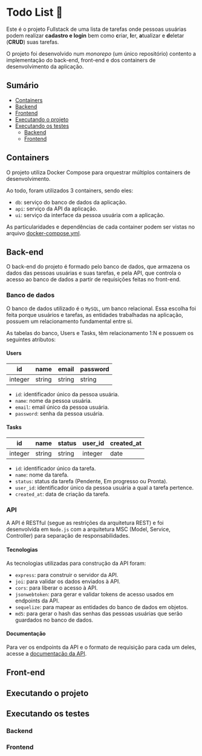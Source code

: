 # Todo List 📝
Este é o projeto Fullstack de uma lista de tarefas onde pessoas usuárias podem realizar **cadastro e login** bem como **c**riar, **l**er, **a**tualizar e **d**eletar (**CRUD**) suas tarefas.

O projeto foi desenvolvido num *monorepo* (um único repositório) contento a implementação do back-end, front-end e dos containers de desenvolvimento da aplicação.

## Sumário
- [Containers](https://github.com/tainnaps/todo-list-full-stack#containers)
- [Backend](https://github.com/tainnaps/todo-list-full-stack#backend)
- [Frontend](https://github.com/tainnaps/todo-list-full-stack#frontend)
- [Executando o projeto](https://github.com/tainnaps/todo-list-full-stack#executando-o-projeto)
- [Executando os testes](https://github.com/tainnaps/todo-list-full-stack#executando-os-testes)
  - [Backend](https://github.com/tainnaps/todo-list-full-stack#backend-1)
  - [Frontend](https://github.com/tainnaps/todo-list-full-stack#frontend-1)

## Containers
O projeto utiliza Docker Compose para orquestrar múltiplos containers de desenvolvimento.

Ao todo, foram utilizados 3 containers, sendo eles:

- `db`: serviço do banco de dados da aplicação.
- `api`: serviço da API da aplicação.
- `ui`: serviço da interface da pessoa usuária com a aplicação.

As particularidades e dependências de cada container podem ser vistas no arquivo [docker-compose.yml](https://github.com/tainnaps/todo-list-full-stack/blob/main/docker-compose.yml).

## Back-end
O back-end do projeto é formado pelo banco de dados, que armazena os dados das pessoas usuárias e suas tarefas, e pela API, que controla o acesso ao banco de dados a partir de requisições feitas no front-end.

### Banco de dados
O banco de dados utilizado é o `MySQL`, um banco relacional. Essa escolha foi feita porque usuários e tarefas, as entidades trabalhadas na aplicação, possuem um relacionamento fundamental entre si.

As tabelas do banco, Users e Tasks, têm relacionamento 1:N e possuem os seguintes atributos:

#### Users

| id | name | email | password |
| ----------- | ----------- | ----------- | ----------- |
| integer | string | string | string |

- `id`: identificador único da pessoa usuária.
- `name`: nome da pessoa usuária.
- `email`: email único da pessoa usuária.
- `password`: senha da pessoa usuária.

#### Tasks

| id | name | status | user_id | created_at
| ----------- | ----------- | ----------- | ----------- | ----------- |
| integer | string | string | integer | date |

- `id`: identificador único da tarefa.
- `name`: nome da tarefa.
- `status`: status da tarefa (Pendente, Em progresso ou Pronta).
- `user_id`: identificador único da pessoa usuária a qual a tarefa pertence.
- `created_at`: data de criação da tarefa.

### API
A API é RESTful (segue as restrições da arquitetura REST) e foi desenvolvida em `Node.js` com a arquitetura MSC (Model, Service, Controller) para separação de responsabilidades.

#### Tecnologias
As tecnologias utilizadas para construção da API foram:

- `express`: para construir o servidor da API.
- `joi`: para validar os dados enviados à API.
- `cors`: para liberar o acesso à API.
- `jsonwebtoken`: para gerar e validar tokens de acesso usados em endpoints da API.
- `sequelize`: para mapear as entidades do banco de dados em objetos.
- `md5`: para gerar o hash das senhas das pessoas usuárias que serão guardados no banco de dados.

#### Documentação
Para ver os endpoints da API e o formato de requisição para cada um deles, acesse a [documentação da API](https://documenter.getpostman.com/view/20099081/2s7YfGDcum).

## Front-end

## Executando o projeto

## Executando os testes
### Backend

### Frontend
